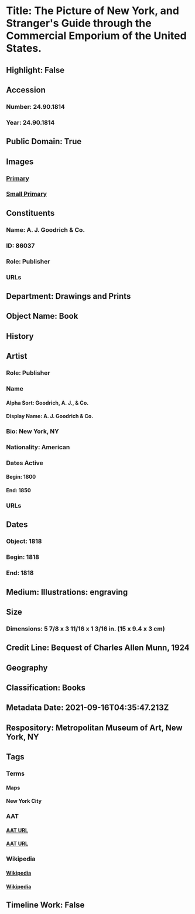 # Title: The Picture of New York, and Stranger's Guide through the Commercial Emporium of the United States.
## Highlight: False
## Accession
### Number: 24.90.1814
### Year: 24.90.1814
## Public Domain: True
## Images
### [Primary](https://images.metmuseum.org/CRDImages/dp/original/DP210603.jpg)
### [Small Primary](https://images.metmuseum.org/CRDImages/dp/web-large/DP210603.jpg)
## Constituents
### Name: A. J. Goodrich &amp; Co.
### ID: 86037
### Role: Publisher
### URLs
## Department: Drawings and Prints
## Object Name: Book
## History
## Artist
### Role: Publisher
### Name
#### Alpha Sort: Goodrich, A. J., & Co.
#### Display Name: A. J. Goodrich & Co.
### Bio: New York, NY
### Nationality: American
### Dates Active
#### Begin: 1800
#### End: 1850
### URLs
## Dates
### Object: 1818
### Begin: 1818
### End: 1818
## Medium: Illustrations: engraving
## Size
### Dimensions: 5 7/8 x 3 11/16 x 1 3/16 in. (15 x 9.4 x 3 cm)
## Credit Line: Bequest of Charles Allen Munn, 1924
## Geography
## Classification: Books
## Metadata Date: 2021-09-16T04:35:47.213Z
## Respository: Metropolitan Museum of Art, New York, NY
## Tags
### Terms
#### Maps
#### New York City
### AAT
#### [AAT URL](http://vocab.getty.edu/page/aat/300028094)
#### [AAT URL](http://vocab.getty.edu/page/tgn/7007567)
### Wikipedia
#### [Wikipedia]()
#### [Wikipedia]()
## Timeline Work: False